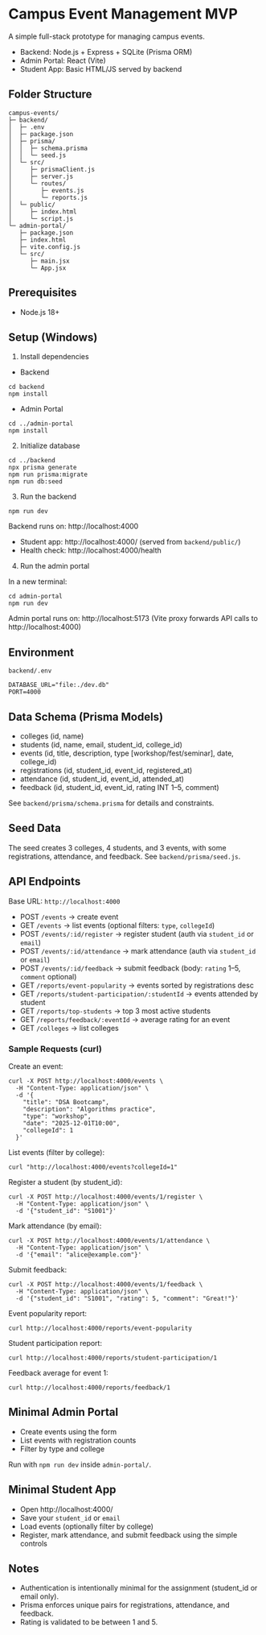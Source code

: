 # Campus Event Management MVP

A simple full-stack prototype for managing campus events.

- Backend: Node.js + Express + SQLite (Prisma ORM)
- Admin Portal: React (Vite)
- Student App: Basic HTML/JS served by backend

## Folder Structure

```
campus-events/
├─ backend/
│  ├─ .env
│  ├─ package.json
│  ├─ prisma/
│  │  ├─ schema.prisma
│  │  └─ seed.js
│  └─ src/
│     ├─ prismaClient.js
│     ├─ server.js
│     └─ routes/
│        ├─ events.js
│        └─ reports.js
│  └─ public/
│     ├─ index.html
│     └─ script.js
└─ admin-portal/
   ├─ package.json
   ├─ index.html
   ├─ vite.config.js
   └─ src/
      ├─ main.jsx
      └─ App.jsx
```

## Prerequisites

- Node.js 18+

## Setup (Windows)

1) Install dependencies

- Backend
```
cd backend
npm install
```

- Admin Portal
```
cd ../admin-portal
npm install
```

2) Initialize database

```
cd ../backend
npx prisma generate
npm run prisma:migrate
npm run db:seed
```

3) Run the backend

```
npm run dev
```
Backend runs on: http://localhost:4000

- Student app: http://localhost:4000/ (served from `backend/public/`)
- Health check: http://localhost:4000/health

4) Run the admin portal

In a new terminal:
```
cd admin-portal
npm run dev
```
Admin portal runs on: http://localhost:5173 (Vite proxy forwards API calls to http://localhost:4000)

## Environment

`backend/.env`
```
DATABASE_URL="file:./dev.db"
PORT=4000
```

## Data Schema (Prisma Models)
- colleges (id, name)
- students (id, name, email, student_id, college_id)
- events (id, title, description, type [workshop/fest/seminar], date, college_id)
- registrations (id, student_id, event_id, registered_at)
- attendance (id, student_id, event_id, attended_at)
- feedback (id, student_id, event_id, rating INT 1–5, comment)

See `backend/prisma/schema.prisma` for details and constraints.

## Seed Data

The seed creates 3 colleges, 4 students, and 3 events, with some registrations, attendance, and feedback. See `backend/prisma/seed.js`.

## API Endpoints

Base URL: `http://localhost:4000`

- POST `/events` → create event
- GET `/events` → list events (optional filters: `type`, `collegeId`)
- POST `/events/:id/register` → register student (auth via `student_id` or `email`)
- POST `/events/:id/attendance` → mark attendance (auth via `student_id` or `email`)
- POST `/events/:id/feedback` → submit feedback (body: `rating` 1–5, `comment` optional)
- GET `/reports/event-popularity` → events sorted by registrations desc
- GET `/reports/student-participation/:studentId` → events attended by student
- GET `/reports/top-students` → top 3 most active students
- GET `/reports/feedback/:eventId` → average rating for an event
- GET `/colleges` → list colleges

### Sample Requests (curl)

Create an event:
```
curl -X POST http://localhost:4000/events \
  -H "Content-Type: application/json" \
  -d '{
    "title": "DSA Bootcamp",
    "description": "Algorithms practice",
    "type": "workshop",
    "date": "2025-12-01T10:00",
    "collegeId": 1
  }'
```

List events (filter by college):
```
curl "http://localhost:4000/events?collegeId=1"
```

Register a student (by student_id):
```
curl -X POST http://localhost:4000/events/1/register \
  -H "Content-Type: application/json" \
  -d '{"student_id": "S1001"}'
```

Mark attendance (by email):
```
curl -X POST http://localhost:4000/events/1/attendance \
  -H "Content-Type: application/json" \
  -d '{"email": "alice@example.com"}'
```

Submit feedback:
```
curl -X POST http://localhost:4000/events/1/feedback \
  -H "Content-Type: application/json" \
  -d '{"student_id": "S1001", "rating": 5, "comment": "Great!"}'
```

Event popularity report:
```
curl http://localhost:4000/reports/event-popularity
```

Student participation report:
```
curl http://localhost:4000/reports/student-participation/1
```

Feedback average for event 1:
```
curl http://localhost:4000/reports/feedback/1
```

## Minimal Admin Portal

- Create events using the form
- List events with registration counts
- Filter by type and college

Run with `npm run dev` inside `admin-portal/`.

## Minimal Student App

- Open http://localhost:4000/
- Save your `student_id` or `email`
- Load events (optionally filter by college)
- Register, mark attendance, and submit feedback using the simple controls

## Notes

- Authentication is intentionally minimal for the assignment (student_id or email only).
- Prisma enforces unique pairs for registrations, attendance, and feedback.
- Rating is validated to be between 1 and 5.
